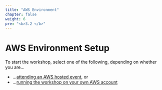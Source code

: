```yaml
---
title: "AWS Environment"
chapter: false
weight: 6
pre: "<b>3.2 </b>"
---
```


# AWS Environment Setup
To start the workshop, select one of the following, depending on whether you are...

* ...[attending an AWS hosted event](./aws_setup/aws_event.html), or
* ...[running the workshop on your own AWS account](./aws_setup/2002b_own_aws_setup.html)